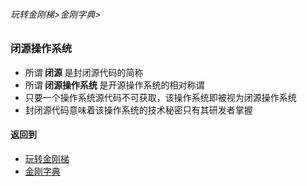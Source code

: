 ###### 玩转金刚梯>金刚字典>
### 闭源操作系统

- 所谓<strong> 闭源 </strong>是封闭源代码的简称
- 所谓<strong> 闭源操作系统 </strong>是开源操作系统的相对称谓
- 只要一个操作系统源代码不可获取，该操作系统即被视为闭源操作系统
- 封闭源代码意味着该操作系统的技术秘密只有其研发者掌握

#### 返回到
- [玩转金刚梯](https://github.com/a2zitpro/web/blob/master/LadderFree/A.md)
- [金刚字典](https://github.com/a2zitpro/web/blob/master/LadderFree/kkDictionary/KKDictionary.md)




